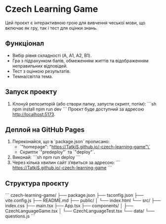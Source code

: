 # Czech Learning Game

Цей проєкт є інтерактивною грою для вивчення чеської мови, що включає як гру, так і тест для оцінки знань.

## Функціонал
- Вибір рівня складності (A, A1, A2, B1).
- Гра з підрахунком балів, обмеженням життів та відображенням неправильних відповідей.
- Тест з оцінкою результатів.
- Темна/світла тема.

## Запуск проекту
1. Клонуй репозиторій (або створи папку, запусти скрипт, потім):
   \`\`\`sh
   npm install
   npm run dev
   \`\`\`
   Проєкт буде доступний за адресою [http://localhost:5173](http://localhost:5173).

## Деплой на GitHub Pages
1. Переконайся, що в \`package.json\` прописано:
   - \`"homepage": "https://TatkiS.github.io/-czech-learning-game"\`
   - Скрипти \`"predeploy"\` та \`"deploy"\`.
2. Виконай:
   \`\`\`sh
   npm run deploy
   \`\`\`
3. Через кілька хвилин сайт з’явиться за адресою:
   \`\`\`
   https://TatkiS.github.io/-czech-learning-game
   \`\`\`

## Структура проєкту
\`\`\`
czech-learning-game/
├── package.json
├── tsconfig.json
├── vite.config.js
├── README.md
├── public/
│   └── index.html
└── src/
    ├── index.css
    ├── main.tsx
    ├── App.tsx
    ├── components/
    │   ├── CzechLanguageGame.tsx
    │   └── CzechLanguageTest.tsx
    └── data/
        └── questions.js
\`\`\`
